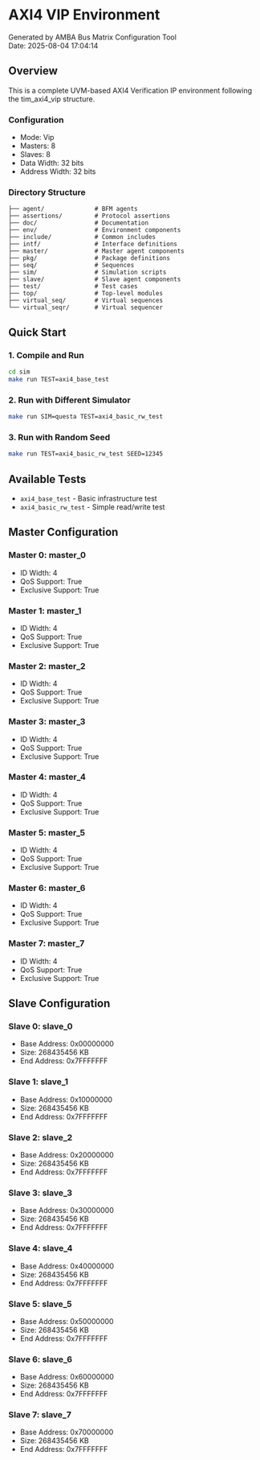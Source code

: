 # AXI4 VIP Environment

Generated by AMBA Bus Matrix Configuration Tool  
Date: 2025-08-04 17:04:14

## Overview

This is a complete UVM-based AXI4 Verification IP environment following the tim_axi4_vip structure.

### Configuration
- Mode: Vip
- Masters: 8
- Slaves: 8
- Data Width: 32 bits
- Address Width: 32 bits

### Directory Structure
```
├── agent/              # BFM agents
├── assertions/         # Protocol assertions
├── doc/                # Documentation
├── env/                # Environment components
├── include/            # Common includes
├── intf/               # Interface definitions
├── master/             # Master agent components
├── pkg/                # Package definitions
├── seq/                # Sequences
├── sim/                # Simulation scripts
├── slave/              # Slave agent components
├── test/               # Test cases
├── top/                # Top-level modules
├── virtual_seq/        # Virtual sequences
└── virtual_seqr/       # Virtual sequencer
```

## Quick Start

### 1. Compile and Run
```bash
cd sim
make run TEST=axi4_base_test
```

### 2. Run with Different Simulator
```bash
make run SIM=questa TEST=axi4_basic_rw_test
```

### 3. Run with Random Seed
```bash
make run TEST=axi4_basic_rw_test SEED=12345
```

## Available Tests

- `axi4_base_test` - Basic infrastructure test
- `axi4_basic_rw_test` - Simple read/write test

## Master Configuration

### Master 0: master_0
- ID Width: 4
- QoS Support: True
- Exclusive Support: True

### Master 1: master_1
- ID Width: 4
- QoS Support: True
- Exclusive Support: True

### Master 2: master_2
- ID Width: 4
- QoS Support: True
- Exclusive Support: True

### Master 3: master_3
- ID Width: 4
- QoS Support: True
- Exclusive Support: True

### Master 4: master_4
- ID Width: 4
- QoS Support: True
- Exclusive Support: True

### Master 5: master_5
- ID Width: 4
- QoS Support: True
- Exclusive Support: True

### Master 6: master_6
- ID Width: 4
- QoS Support: True
- Exclusive Support: True

### Master 7: master_7
- ID Width: 4
- QoS Support: True
- Exclusive Support: True

## Slave Configuration

### Slave 0: slave_0
- Base Address: 0x00000000
- Size: 268435456 KB
- End Address: 0x7FFFFFFF

### Slave 1: slave_1
- Base Address: 0x10000000
- Size: 268435456 KB
- End Address: 0x7FFFFFFF

### Slave 2: slave_2
- Base Address: 0x20000000
- Size: 268435456 KB
- End Address: 0x7FFFFFFF

### Slave 3: slave_3
- Base Address: 0x30000000
- Size: 268435456 KB
- End Address: 0x7FFFFFFF

### Slave 4: slave_4
- Base Address: 0x40000000
- Size: 268435456 KB
- End Address: 0x7FFFFFFF

### Slave 5: slave_5
- Base Address: 0x50000000
- Size: 268435456 KB
- End Address: 0x7FFFFFFF

### Slave 6: slave_6
- Base Address: 0x60000000
- Size: 268435456 KB
- End Address: 0x7FFFFFFF

### Slave 7: slave_7
- Base Address: 0x70000000
- Size: 268435456 KB
- End Address: 0x7FFFFFFF

